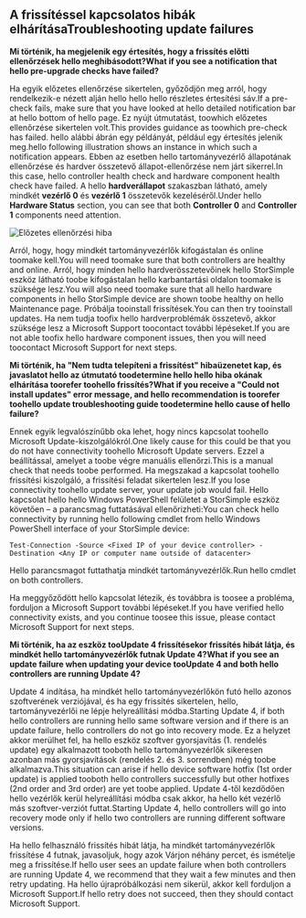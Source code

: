 <!--author=alkohli last changed: 03/17/16-->

## <a name="troubleshooting-update-failures"></a><span data-ttu-id="929dd-101">A frissítéssel kapcsolatos hibák elhárítása</span><span class="sxs-lookup"><span data-stu-id="929dd-101">Troubleshooting update failures</span></span>
<span data-ttu-id="929dd-102">**Mi történik, ha megjelenik egy értesítés, hogy a frissítés előtti ellenőrzések hello meghibásodott?**</span><span class="sxs-lookup"><span data-stu-id="929dd-102">**What if you see a notification that hello pre-upgrade checks have failed?**</span></span>

<span data-ttu-id="929dd-103">Ha egyik előzetes ellenőrzése sikertelen, győződjön meg arról, hogy rendelkezik-e nézett alján hello hello hello részletes értesítési sáv.</span><span class="sxs-lookup"><span data-stu-id="929dd-103">If a pre-check fails, make sure that you have looked at hello detailed notification bar at hello bottom of hello page.</span></span> <span data-ttu-id="929dd-104">Ez nyújt útmutatást, toowhich előzetes ellenőrzése sikertelen volt.</span><span class="sxs-lookup"><span data-stu-id="929dd-104">This provides guidance as toowhich pre-check has failed.</span></span> <span data-ttu-id="929dd-105">hello alábbi ábrán egy példányát, például egy értesítés jelenik meg.</span><span class="sxs-lookup"><span data-stu-id="929dd-105">hello following illustration shows an instance in which such a notification appears.</span></span> <span data-ttu-id="929dd-106">Ebben az esetben hello tartományvezérlő állapotának ellenőrzése és hardver összetevő állapot-ellenőrzése nem járt sikerrel.</span><span class="sxs-lookup"><span data-stu-id="929dd-106">In this case, hello controller health check and hardware component health check have failed.</span></span> <span data-ttu-id="929dd-107">A hello **hardverállapot** szakaszban látható, amely mindkét **vezérlő 0** és **vezérlő 1** összetevők kezeléséről.</span><span class="sxs-lookup"><span data-stu-id="929dd-107">Under hello **Hardware Status** section, you can see that both **Controller 0** and **Controller 1** components need attention.</span></span>

  ![Előzetes ellenőrzési hiba](./media/storsimple-install-troubleshooting/HCS_PreUpdateCheckFailed-include.png)

<span data-ttu-id="929dd-109">Arról, hogy, hogy mindkét tartományvezérlők kifogástalan és online toomake kell.</span><span class="sxs-lookup"><span data-stu-id="929dd-109">You will need toomake sure that both controllers are healthy and online.</span></span> <span data-ttu-id="929dd-110">Arról, hogy minden hello hardverösszetevőinek hello StorSimple eszköz látható toobe kifogástalan hello karbantartási oldalon toomake is szüksége lesz.</span><span class="sxs-lookup"><span data-stu-id="929dd-110">You will also need toomake sure that all hello hardware components in hello StorSimple device are shown toobe healthy on hello Maintenance page.</span></span> <span data-ttu-id="929dd-111">Próbálja tooinstall frissítések.</span><span class="sxs-lookup"><span data-stu-id="929dd-111">You can then try tooinstall updates.</span></span> <span data-ttu-id="929dd-112">Ha nem tudja toofix hello hardverproblémák összetevő, akkor szüksége lesz a Microsoft Support toocontact további lépéseket.</span><span class="sxs-lookup"><span data-stu-id="929dd-112">If you are not able toofix hello hardware component issues, then you will need toocontact Microsoft Support for next steps.</span></span>

<span data-ttu-id="929dd-113">**Mi történik, ha "Nem tudta telepíteni a frissítést" hibaüzenetet kap, és javaslatot hello az útmutató toodetermine hello hello hiba okának elhárítása toorefer toohello frissítés?**</span><span class="sxs-lookup"><span data-stu-id="929dd-113">**What if you receive a "Could not install updates" error message, and hello recommendation is toorefer toohello update troubleshooting guide toodetermine hello cause of hello failure?**</span></span>

<span data-ttu-id="929dd-114">Ennek egyik legvalószínűbb oka lehet, hogy nincs kapcsolat toohello Microsoft Update-kiszolgálókról.</span><span class="sxs-lookup"><span data-stu-id="929dd-114">One likely cause for this could be that you do not have connectivity toohello Microsoft Update servers.</span></span> <span data-ttu-id="929dd-115">Ezzel a beállítással, amelyet a toobe végre manuális ellenőrzi.</span><span class="sxs-lookup"><span data-stu-id="929dd-115">This is a manual check that needs toobe performed.</span></span> <span data-ttu-id="929dd-116">Ha megszakad a kapcsolat toohello frissítési kiszolgáló, a frissítési feladat sikertelen lesz.</span><span class="sxs-lookup"><span data-stu-id="929dd-116">If you lose connectivity toohello update server, your update job would fail.</span></span> <span data-ttu-id="929dd-117">Hello kapcsolat hello hello Windows PowerShell felületet a StorSimple eszköz követően – a parancsmag futtatásával ellenőrizheti:</span><span class="sxs-lookup"><span data-stu-id="929dd-117">You can check hello connectivity by running hello following cmdlet from hello Windows PowerShell interface of your StorSimple device:</span></span>

 `Test-Connection -Source <Fixed IP of your device controller> -Destination <Any IP or computer name outside of datacenter>`

<span data-ttu-id="929dd-118">Hello parancsmagot futtathatja mindkét tartományvezérlők.</span><span class="sxs-lookup"><span data-stu-id="929dd-118">Run hello cmdlet on both controllers.</span></span>

<span data-ttu-id="929dd-119">Ha meggyőződött hello kapcsolat létezik, és továbbra is toosee a probléma, forduljon a Microsoft Support további lépéseket.</span><span class="sxs-lookup"><span data-stu-id="929dd-119">If you have verified hello connectivity exists, and you continue toosee this issue, please contact Microsoft Support for next steps.</span></span>

<span data-ttu-id="929dd-120">**Mi történik, ha az eszköz tooUpdate 4 frissítésekor frissítés hibát látja, és mindkét hello tartományvezérlők futnak Update 4?**</span><span class="sxs-lookup"><span data-stu-id="929dd-120">**What if you see an update failure when updating your device tooUpdate 4 and both hello controllers are running Update 4?**</span></span>

<span data-ttu-id="929dd-121">Update 4 indítása, ha mindkét hello tartományvezérlőkön futó hello azonos szoftverének verziójával, és ha egy frissítés sikertelen, hello, tartományvezérlői ne lépje helyreállítási módba.</span><span class="sxs-lookup"><span data-stu-id="929dd-121">Starting Update 4, if both hello controllers are running hello same software version and if there is an update failure, hello controllers do not go into recovery mode.</span></span> <span data-ttu-id="929dd-122">Ez a helyzet akkor merülhet fel, ha hello eszköz szoftver gyorsjavítás (1. rendelés update) egy alkalmazott tooboth hello tartományvezérlők sikeresen azonban más gyorsjavítások (rendelés 2. és 3. sorrendben) még toobe alkalmazva.</span><span class="sxs-lookup"><span data-stu-id="929dd-122">This situation can arise if hello device software hotfix (1st order update) is applied tooboth hello controllers successfully but other hotfixes (2nd order and 3rd order) are yet toobe applied.</span></span> <span data-ttu-id="929dd-123">Update 4-től kezdődően hello vezérlők kerül helyreállítási módba csak akkor, ha hello két vezérlő más szoftver-verziót futtat.</span><span class="sxs-lookup"><span data-stu-id="929dd-123">Starting Update 4, hello controllers will go into recovery mode only if hello two controllers are running different software versions.</span></span> 

<span data-ttu-id="929dd-124">Ha hello felhasználó frissítés hibát látja, ha mindkét tartományvezérlők frissítése 4 futnak, javasoljuk, hogy azok Várjon néhány percet, és ismételje meg a frissítése.</span><span class="sxs-lookup"><span data-stu-id="929dd-124">If hello user sees an update failure when both controllers are running Update 4, we recommend that they wait a few minutes and then retry updating.</span></span> <span data-ttu-id="929dd-125">Ha hello újrapróbálkozási nem sikerül, akkor kell forduljon a Microsoft Support.</span><span class="sxs-lookup"><span data-stu-id="929dd-125">If hello retry does not succeed, then they should contact Microsoft Support.</span></span>
